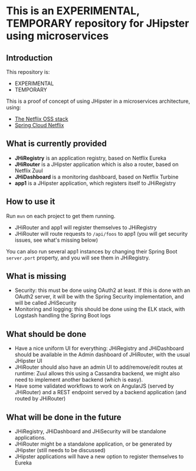 This is an EXPERIMENTAL, TEMPORARY repository for JHipster using microservices
============

## Introduction

This repository is:

- EXPERIMENTAL
- TEMPORARY

This is a proof of concept of using JHipster in a microservices architecture, using:

- [The Netflix OSS stack](https://netflix.github.io/)
- [Spring Cloud Netflix](http://cloud.spring.io/spring-cloud-netflix/)

## What is currently provided

- __JHiRegistry__ is an application registry, based on Netflix Eureka
- __JHiRouter__ is a JHipster application which is also a router, based on Netflix Zuul
- __JHiDashboard__ is a monitoring dashboard, based on Netflix Turbine
- __app1__ is a JHipster application, which registers itself to JHiRegistry

## How to use it

Run `mvn` on each project to get them running.

- JHiRouter and app1 will register themselves to JHiRegistry
- JHiRouter will route requests to `/api/foos` to app1 (you will get security issues, see what's missing below)

You can also run several app1 instances by changing their Spring Boot `server.port` property, and you will see them in JHiRegistry.

## What is missing

- Security: this must be done using OAuth2 at least. If this is done with an OAuth2 server, it will be with the Spring Security implementation, and will be called JHiSecurity
- Monitoring and logging: this should be done using the ELK stack, with Logstash handling the Spring Boot logs

## What should be done

- Have a nice uniform UI for everything: JHiRegistry and JHiDashboard should be available in the Admin dashboard of JHiRouter, with the usual JHipster UI
- JHiRouter should also have an admin UI to add/remove/edit routes at runtime: Zuul allows this using a Cassandra backend, we might also need to implement another backend (which is easy).
- Have some validated workflows to work on AngularJS (served by JHiRouter) and a REST endpoint served by a backend application (and routed by JHiRouter)

## What will be done in the future

- JHiRegistry, JHiDashboard and JHiSecurity will be standalone applications.
- JHiRouter might be a standalone application, or be generated by JHipster (still needs to be discussed)
- JHipster applications will have a new option to register themselves to Eureka
